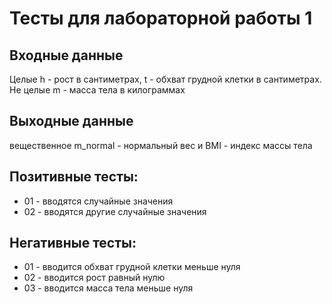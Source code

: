 # Тесты для лабораторной работы 1
## Входные данные
Целые h - рост в сантиметрах, t - обхват грудной клетки в сантиметрах. Не целые m - масса тела в килограммах
## Выходные данные
вещественное m_normal - нормальный вес и BMI - индекс массы тела
## Позитивные тесты:
- 01 - вводятся случайные значения
- 02 - вводятся другие случайные значения
## Негативные тесты:
- 01 - вводится обхват грудной клетки меньше нуля
- 02 - вводится рост равный нулю
- 03 - вводится масса тела меньше нуля